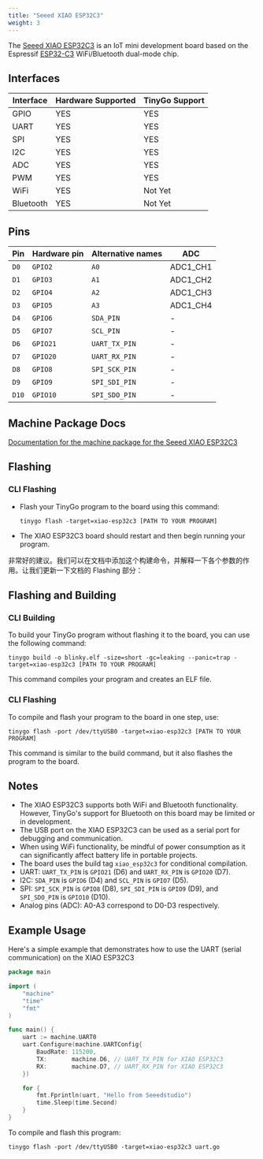 ```yaml
---
title: "Seeed XIAO ESP32C3"
weight: 3
---
```


The [Seeed XIAO ESP32C3](https://www.seeedstudio.com/Seeed-XIAO-ESP32C3-p-5431.html) is an IoT mini development board based on the Espressif [ESP32-C3](https://www.espressif.com/sites/default/files/documentation/esp32-c3_datasheet_en.pdf) WiFi/Bluetooth dual-mode chip.

## Interfaces

| Interface | Hardware Supported | TinyGo Support |
| --------- | ------------------ | -------------- |
| GPIO      | YES                | YES            |
| UART      | YES                | YES            |
| SPI       | YES                | YES            |
| I2C       | YES                | YES            |
| ADC       | YES                | YES            |
| PWM       | YES                | YES            |
| WiFi      | YES                | Not Yet        |
| Bluetooth | YES                | Not Yet        |

## Pins

| Pin   | Hardware pin | Alternative names | ADC      |
| ----- | ------------ | ----------------- | -------- |
| `D0`  | `GPIO2`      | `A0`              | ADC1_CH1 |
| `D1`  | `GPIO3`      | `A1`              | ADC1_CH2 |
| `D2`  | `GPIO4`      | `A2`              | ADC1_CH3 |
| `D3`  | `GPIO5`      | `A3`              | ADC1_CH4 |
| `D4`  | `GPIO6`      | `SDA_PIN`         | -        |
| `D5`  | `GPIO7`      | `SCL_PIN`         | -        |
| `D6`  | `GPIO21`     | `UART_TX_PIN`     | -        |
| `D7`  | `GPIO20`     | `UART_RX_PIN`     | -        |
| `D8`  | `GPIO8`      | `SPI_SCK_PIN`     | -        |
| `D9`  | `GPIO9`      | `SPI_SDI_PIN`     | -        |
| `D10` | `GPIO10`     | `SPI_SDO_PIN`     | -        |

## Machine Package Docs

[Documentation for the machine package for the Seeed XIAO ESP32C3](../machine/xiao-esp32c3)

## Flashing

### CLI Flashing

- Flash your TinyGo program to the board using this command:
    ```shell
    tinygo flash -target=xiao-esp32c3 [PATH TO YOUR PROGRAM]
    ```
- The XIAO ESP32C3 board should restart and then begin running your program.

非常好的建议。我们可以在文档中添加这个构建命令，并解释一下各个参数的作用。让我们更新一下文档的 Flashing 部分：

## Flashing and Building

### CLI Building

To build your TinyGo program without flashing it to the board, you can use the following command:

```shell
tinygo build -o blinky.elf -size=short -gc=leaking --panic=trap -target=xiao-esp32c3 [PATH TO YOUR PROGRAM]
```

This command compiles your program and creates an ELF file. 

### CLI Flashing

To compile and flash your program to the board in one step, use:

```shell
tinygo flash -port /dev/ttyUSB0 -target=xiao-esp32c3 [PATH TO YOUR PROGRAM]
```

This command is similar to the build command, but it also flashes the program to the board.


## Notes

- The XIAO ESP32C3 supports both WiFi and Bluetooth functionality. However, TinyGo's support for Bluetooth on this board may be limited or in development.
- The USB port on the XIAO ESP32C3 can be used as a serial port for debugging and communication.
- When using WiFi functionality, be mindful of power consumption as it can significantly affect battery life in portable projects.
- The board uses the build tag `xiao_esp32c3` for conditional compilation.
- UART: `UART_TX_PIN` is `GPIO21` (D6) and `UART_RX_PIN` is `GPIO20` (D7).
- I2C: `SDA_PIN` is `GPIO6` (D4) and `SCL_PIN` is `GPIO7` (D5).
- SPI: `SPI_SCK_PIN` is `GPIO8` (D8), `SPI_SDI_PIN` is `GPIO9` (D9), and `SPI_SDO_PIN` is `GPIO10` (D10).
- Analog pins (ADC): A0-A3 correspond to D0-D3 respectively.

## Example Usage

Here's a simple example that demonstrates how to use the UART (serial communication) on the XIAO ESP32C3


```go
package main

import (
    "machine"
    "time"
    "fmt"
)

func main() {
    uart := machine.UART0
    uart.Configure(machine.UARTConfig{
        BaudRate: 115200,
        TX:       machine.D6, // UART_TX_PIN for XIAO ESP32C3
        RX:       machine.D7, // UART_RX_PIN for XIAO ESP32C3
    })

    for {
        fmt.Fprintln(uart, "Hello from Seeedstudio")
        time.Sleep(time.Second)
    }
}

```

To compile and flash this program:

```shell
tinygo flash -port /dev/ttyUSB0 -target=xiao-esp32c3 uart.go
```
